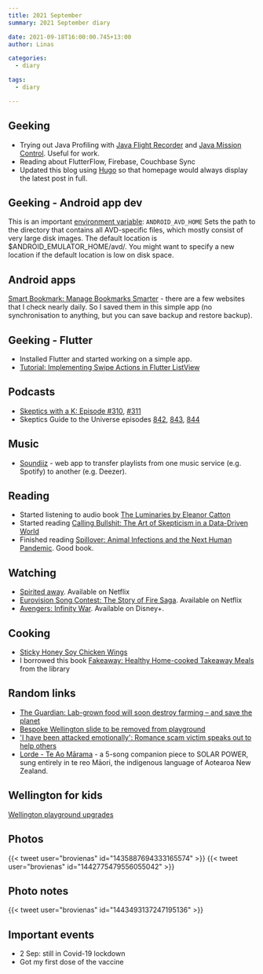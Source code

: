 ```yaml
---
title: 2021 September
summary: 2021 September diary

date: 2021-09-18T16:00:00.745+13:00
author: Linas

categories:
  - diary

tags:
  - diary

---
```


## Geeking

* Trying out Java Profiling with [Java Flight Recorder](https://www.baeldung.com/java-flight-recorder-monitoring) and [Java Mission Control](https://www.oracle.com/java/technologies/jdk-mission-control.html). Useful for work.
* Reading about FlutterFlow, Firebase, Couchbase Sync
* Updated this blog using [Hugo](https://gohugo.io/) so that homepage would always display the latest post in full.

## Geeking - Android app dev

This is an important [environment variable](https://developer.android.com/studio/command-line/variables): ```ANDROID_AVD_HOME``` Sets the path to the directory that contains all AVD-specific files, which mostly consist of very large disk images. The default location is $ANDROID_EMULATOR_HOME/avd/. You might want to specify a new location if the default location is low on disk space.

## Android apps

[Smart Bookmark: Manage Bookmarks Smarter](https://play.google.com/store/apps/details?id=com.fangleness.smartbookmark) - there are a few websites that I check nearly daily. So I saved them in this simple app (no synchronisation to anything, but you can save backup and restore backup).

## Geeking - Flutter

* Installed Flutter and started working on a simple app.
* [Tutorial: Implementing Swipe Actions in Flutter ListView](https://bettercoding.dev/flutter/tutorial-swipe-actions-listview/)
 
## Podcasts

* [Skeptics with a K: Episode #310](http://www.merseysideskeptics.org.uk/2021/09/skeptics-with-a-k-episode-310/), [#311](http://www.merseysideskeptics.org.uk/2021/09/skeptics-with-a-k-episode-311/)
* Skeptics Guide to the Universe episodes [842](https://www.theskepticsguide.org/podcasts/episode-842), [843](https://www.theskepticsguide.org/podcasts/episode-843), [844](https://www.theskepticsguide.org/podcasts/episode-844)
 

## Music

* [Soundiiz](https://soundiiz.com/) - web app to transfer playlists from one music service (e.g. Spotify) to another (e.g. Deezer).

## Reading

* Started listening to audio book [The Luminaries by Eleanor Catton](https://www.goodreads.com/book/show/17333230-the-luminaries)
* Started reading [Calling Bullshit: The Art of Skepticism in a Data-Driven World](https://www.goodreads.com/book/show/48889983-calling-bullshit) 
* Finished reading [Spillover: Animal Infections and the Next Human Pandemic](https://www.goodreads.com/book/show/17573681-spillover). Good book.

## Watching

* [Spirited away](https://www.imdb.com/title/tt0245429/). Available on Netflix
* [Eurovision Song Contest: The Story of Fire Saga](https://www.imdb.com/title/tt8580274/). Available on Netflix
* [Avengers: Infinity War](https://www.imdb.com/title/tt4154756/). Available on Disney+.

## Cooking

* [Sticky Honey Soy Chicken Wings](https://cravinghomecooked.com/sticky-honey-soy-chicken-wings/)
* I borrowed this book [Fakeaway: Healthy Home-cooked Takeaway Meals](https://www.goodreads.com/book/show/50633378-fakeaway) from the library

## Random links

* [The Guardian: Lab-grown food will soon destroy farming – and save the planet](https://www.theguardian.com/commentisfree/2020/jan/08/lab-grown-food-destroy-farming-save-planet)
* [Bespoke Wellington slide to be removed from playground](https://www.rnz.co.nz/news/national/450796/bespoke-wellington-slide-to-be-removed-from-playground-tomorrow)
* ['I have been attacked emotionally': Romance scam victim speaks out to help others](https://i.stuff.co.nz/business/125969783/i-have-been-attacked-emotionally-romance-scam-victim-speaks-out-to-help-others)
* [Lorde - Te Ao Mārama](https://www.youtube.com/playlist?list=PLDNzdexmL76d8TRsfnuVCc7mQbsVqHdcB) - a 5-song companion piece to SOLAR POWER, sung entirely in te reo Māori, the indigenous language of Aotearoa New Zealand.

## Wellington for kids

[Wellington playground upgrades](https://wellington.govt.nz/recreation/activities-for-kids/play-areas/upgrades)
 
## Photos

{{< tweet user="brovienas" id="1435887694333165574" >}}
{{< tweet user="brovienas" id="1442775479556055042" >}}

## Photo notes

{{< tweet user="brovienas" id="1443493137247195136" >}}

## Important events

* 2 Sep: still in Covid-19 lockdown 
* Got my first dose of the vaccine

